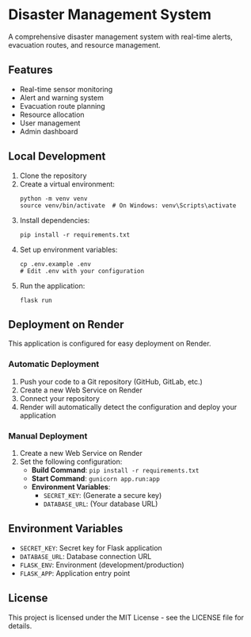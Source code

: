 # Disaster Management System

A comprehensive disaster management system with real-time alerts, evacuation routes, and resource management.

## Features

- Real-time sensor monitoring
- Alert and warning system
- Evacuation route planning
- Resource allocation
- User management
- Admin dashboard

## Local Development

1. Clone the repository
2. Create a virtual environment:
   ```
   python -m venv venv
   source venv/bin/activate  # On Windows: venv\Scripts\activate
   ```
3. Install dependencies:
   ```
   pip install -r requirements.txt
   ```
4. Set up environment variables:
   ```
   cp .env.example .env
   # Edit .env with your configuration
   ```
5. Run the application:
   ```
   flask run
   ```

## Deployment on Render

This application is configured for easy deployment on Render.

### Automatic Deployment

1. Push your code to a Git repository (GitHub, GitLab, etc.)
2. Create a new Web Service on Render
3. Connect your repository
4. Render will automatically detect the configuration and deploy your application

### Manual Deployment

1. Create a new Web Service on Render
2. Set the following configuration:
   - **Build Command**: `pip install -r requirements.txt`
   - **Start Command**: `gunicorn app.run:app`
   - **Environment Variables**:
     - `SECRET_KEY`: (Generate a secure key)
     - `DATABASE_URL`: (Your database URL)

## Environment Variables

- `SECRET_KEY`: Secret key for Flask application
- `DATABASE_URL`: Database connection URL
- `FLASK_ENV`: Environment (development/production)
- `FLASK_APP`: Application entry point

## License

This project is licensed under the MIT License - see the LICENSE file for details. 
